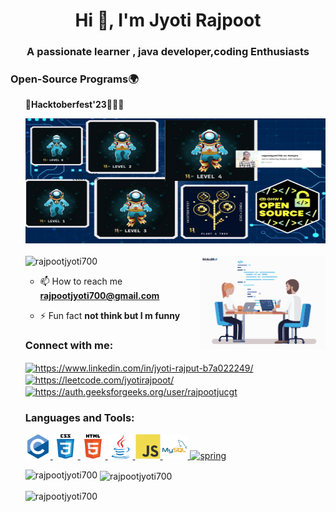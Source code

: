 <h1 align="center">Hi 👋, I'm Jyoti Rajpoot</h1>
<h3 align="center">A passionate learner , java developer,coding Enthusiasts</h3>
</ul>
<h3 align="left">Open-Source Programs🌍</h3> 
<ul>
 <p>🌟<b>Hacktoberfest'23</b>🌈👩‍💻</p>
 <img src="banner2.png" alt="hacktober-badges" width="100%" height="200">
 <br>
 <br>
<img align="right" all="coding" width="200" src="git_2.gif"

<p align="left"> <img src="https://komarev.com/ghpvc/?username=rajpootjyoti700&label=Profile%20views&color=0e75b6&style=flat" alt="rajpootjyoti700" /> </p>

- 📫 How to reach me **rajpootjyoti700@gmail.com**

- ⚡ Fun fact **not think but I m funny**

<h3 align="left">Connect with me:</h3>
<p align="left">
<a href="https://linkedin.com/in/https://www.linkedin.com/in/jyoti-rajput-b7a022249/" target="blank"><img align="center" src="https://raw.githubusercontent.com/rahuldkjain/github-profile-readme-generator/master/src/images/icons/Social/linked-in-alt.svg" alt="https://www.linkedin.com/in/jyoti-rajput-b7a022249/" height="30" width="40" /></a>
<a href="https://www.leetcode.com/https://leetcode.com/jyotirajpoot/" target="blank"><img align="center" src="https://raw.githubusercontent.com/rahuldkjain/github-profile-readme-generator/master/src/images/icons/Social/leet-code.svg" alt="https://leetcode.com/jyotirajpoot/" height="30" width="40" /></a>
<a href="https://auth.geeksforgeeks.org/user/https://auth.geeksforgeeks.org/user/rajpootjucgt" target="blank"><img align="center" src="https://raw.githubusercontent.com/rahuldkjain/github-profile-readme-generator/master/src/images/icons/Social/geeks-for-geeks.svg" alt="https://auth.geeksforgeeks.org/user/rajpootjucgt" height="30" width="40" /></a>
</p>

<h3 align="left">Languages and Tools:</h3>
<p align="left"> <a href="https://www.cprogramming.com/" target="_blank" rel="noreferrer"> <img src="https://raw.githubusercontent.com/devicons/devicon/master/icons/c/c-original.svg" alt="c" width="40" height="40"/> </a> <a href="https://www.w3schools.com/css/" target="_blank" rel="noreferrer"> <img src="https://raw.githubusercontent.com/devicons/devicon/master/icons/css3/css3-original-wordmark.svg" alt="css3" width="40" height="40"/> </a> <a href="https://www.w3.org/html/" target="_blank" rel="noreferrer"> <img src="https://raw.githubusercontent.com/devicons/devicon/master/icons/html5/html5-original-wordmark.svg" alt="html5" width="40" height="40"/> </a> <a href="https://www.java.com" target="_blank" rel="noreferrer"> <img src="https://raw.githubusercontent.com/devicons/devicon/master/icons/java/java-original.svg" alt="java" width="40" height="40"/> </a> <a href="https://developer.mozilla.org/en-US/docs/Web/JavaScript" target="_blank" rel="noreferrer"> <img src="https://raw.githubusercontent.com/devicons/devicon/master/icons/javascript/javascript-original.svg" alt="javascript" width="40" height="40"/> </a> <a href="https://www.mysql.com/" target="_blank" rel="noreferrer"> <img src="https://raw.githubusercontent.com/devicons/devicon/master/icons/mysql/mysql-original-wordmark.svg" alt="mysql" width="40" height="40"/> </a> <a href="https://spring.io/" target="_blank" rel="noreferrer"> <img src="https://www.vectorlogo.zone/logos/springio/springio-icon.svg" alt="spring" width="40" height="40"/> </a> </p>

<p><img align="left" src="https://github-readme-stats.vercel.app/api/top-langs?username=rajpootjyoti700&show_icons=true&locale=en&layout=compact" alt="rajpootjyoti700" /></p>

<p>&nbsp;<img align="center" src="https://github-readme-stats.vercel.app/api?username=rajpootjyoti700&show_icons=true&locale=en" alt="rajpootjyoti700" /></p>

<p><img align="center" src="https://github-readme-streak-stats.herokuapp.com/?user=rajpootjyoti700&" alt="rajpootjyoti700" /></p>
